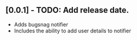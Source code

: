 ## [0.0.1] - TODO: Add release date.

* Adds bugsnag notifier
* Includes the ability to add user details to notifier
